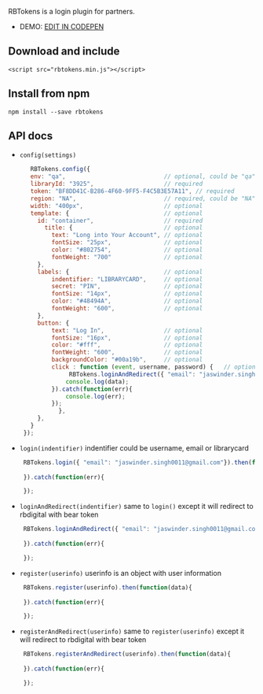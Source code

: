 RBTokens is a login plugin for partners.

* DEMO: [EDIT IN CODEPEN](https://codepen.io/dongfang_mao/pen/zMmWxY)


## Download and include
```
<script src="rbtokens.min.js"></script>
```

## Install from npm
```
npm install --save rbtokens
```

## API docs
- `config(settings)`

   ```js
      RBTokens.config({
      env: "qa",                            // optional, could be "qa", "stage", "uat" or "prod". default is "prod"
      libraryId: "3925",                    // required
      token: "BF8DD41C-B286-4F60-9FF5-F4C5B3E57A11", // required 
      region: "NA",                         // required, could be "NA" or "EU"
      width: "400px",                       // optional 
      template: {                           // optional  
        id: "container",                    // required 
          title: {                          // optional
            text: "Long into Your Account", // optional
            fontSize: "25px",               // optional
            color: "#802754",               // optional
            fontWeight: "700"               // optional
        },
        labels: {                           // optional
            indentifier: "LIBRARYCARD",     // optional
            secret: "PIN",                  // optional
            fontSize: "14px",               // optional
            color: "#48494A",               // optional
            fontWeight: "600",              // optional
        },
        button: {
            text: "Log In",                 // optional
            fontSize: "16px",               // optional
            color: "#fff",                  // optional
            fontWeight: "600",              // optional
            backgroundColor: "#00a19b",     // optional
            click : function (event, username, password) {   // optional click event handler 
                 RBTokens.loginAndRedirect({ "email": "jaswinder.singh0011@gmail.com"}).then(function(data){
                console.log(data);
            }).catch(function(err){
                console.log(err);
            });
              },
        },
      }
    });
  ```
- `login(indentifier)` indentifier could be username, email or librarycard
   ```js
    RBTokens.login({ "email": "jaswinder.singh0011@gmail.com"}).then(function(data){
	
    }).catch(function(err){

    });
   ```
- `loginAndRedirect(indentifier)` same to `login()` except it will redirect to rbdigital with bear token
   ```js
    RBTokens.loginAndRedirect({ "email": "jaswinder.singh0011@gmail.com"}).then(function(data){
	
    }).catch(function(err){

    });
   ```
- `register(userinfo)` userinfo is an object with user information
   ```js
    RBTokens.register(userinfo).then(function(data){
	
    }).catch(function(err){

    });
   ```
- `registerAndRedirect(userinfo)` same to `register(userinfo)` except it will redirect to rbdigital with bear token
   ```js
    RBTokens.registerAndRedirect(userinfo).then(function(data){
	
    }).catch(function(err){

    });
   ```
